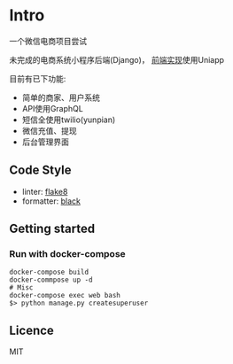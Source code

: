 # Intro

一个微信电商项目尝试

未完成的电商系统小程序后端(Django)， [前端实现](https://github.com/o3o3o/bshop-front)使用Uniapp

目前有已下功能:

* 简单的商家、用户系统
* API使用GraphQL
* 短信全使用twilio(yunpian)
* 微信充值、提现
* 后台管理界面


## Code Style

- linter: [flake8](http://flake8.pycqa.org/en/latest/)
- formatter: [black](https://github.com/python/black)

## Getting started

### Run with docker-compose
```
docker-compose build
docker-commpose up -d 
# Misc
docker-compose exec web bash
$> python manage.py createsuperuser
```

## Licence

MIT
